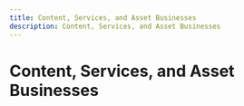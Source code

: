```yaml
---
title: Content, Services, and Asset Businesses
description: Content, Services, and Asset Businesses
---
```


# Content, Services, and Asset Businesses